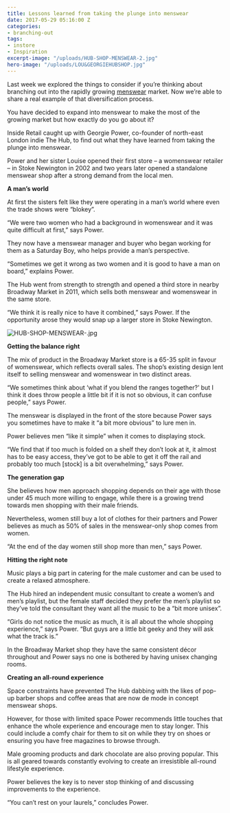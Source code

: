 ```yaml
---
title: Lessons learned from taking the plunge into menswear
date: 2017-05-29 05:16:00 Z
categories:
- branching-out
tags:
- instore
- Inspiration
excerpt-image: "/uploads/HUB-SHOP-MENSWEAR-2.jpg"
hero-image: "/uploads/LOU&GEORGIEHUBSHOP.jpg"
---
```


Last week we explored the things to consider if you’re thinking about branching out into the rapidly growing [menswear](http://insideretail.com/articles/how-about-menswear-what-to-consider-when-expanding-into-menswear/) market. Now we’re able to share a real example of that diversification process.

You have decided to expand into menswear to make the most of the growing market but how exactly do you go about it?

Inside Retail caught up with Georgie Power, co-founder of north-east London indie The Hub, to find out what they have learned from taking the plunge into menswear.

Power and her sister Louise opened their first store – a womenswear retailer – in Stoke Newington in 2002 and two years later opened a standalone menswear shop after a strong demand from the local men.

**A man’s world**

At first the sisters felt like they were operating in a man’s world where even the trade shows were “blokey”.

“We were two women who had a background in womenswear and it was quite difficult at first,” says Power.

They now have a menswear manager and buyer who began working for them as a Saturday Boy, who helps provide a man’s perspective.

“Sometimes we get it wrong as two women and it is good to have a man on board,” explains Power.

The Hub went from strength to strength and opened a third store in nearby Broadway Market in 2011, which sells both menswear and womenswear in the same store.

“We think it is really nice to have it combined,” says Power. If the opportunity arose they would snap up a larger store in Stoke Newington.

![HUB-SHOP-MENSWEAR-.jpg](/uploads/HUB-SHOP-MENSWEAR-.jpg)

**Getting the balance right**

The mix of product in the Broadway Market store is a 65-35 split in favour of womenswear, which reflects overall sales. The shop’s existing design lent itself to selling menswear and womenswear in two distinct areas.

“We sometimes think about ‘what if you blend the ranges together?’ but I think it does throw people a little bit if it is not so obvious, it can confuse people,” says Power.

The menswear is displayed in the front of the store because Power says you sometimes have to make it “a bit more obvious” to lure men in.

Power believes men “like it simple” when it comes to displaying stock.

“We find that if too much is folded on a shelf they don’t look at it, it almost has to be easy access, they’ve got to be able to get it off the rail and probably too much \[stock\] is a bit overwhelming,” says Power.

**The generation gap**

She believes how men approach shopping depends on their age with those under 45 much more willing to engage, while there is a growing trend towards men shopping with their male friends.

Nevertheless, women still buy a lot of clothes for their partners and Power believes as much as 50% of sales in the menswear-only shop comes from women.

“At the end of the day women still shop more than men,” says Power.

**Hitting the right note**

Music plays a big part in catering for the male customer and can be used to create a relaxed atmosphere.

The Hub hired an independent music consultant to create a women’s and men’s playlist, but the female staff decided they prefer the men’s playlist so they’ve told the consultant they want all the music to be a “bit more unisex”.

“Girls do not notice the music as much, it is all about the whole shopping experience,” says Power. “But guys are a little bit geeky and they will ask what the track is.”

In the Broadway Market shop they have the same consistent décor throughout and Power says no one is bothered by having unisex changing rooms.

**Creating an all-round experience**

Space constraints have prevented The Hub dabbing with the likes of pop-up barber shops and coffee areas that are now de mode in concept menswear shops.

However, for those with limited space Power recommends little touches that enhance the whole experience and encourage men to stay longer. This could include a comfy chair for them to sit on while they try on shoes or ensuring you have free magazines to browse through.

Male grooming products and dark chocolate are also proving popular. This is all geared towards constantly evolving to create an irresistible all-round lifestyle experience.

Power believes the key is to never stop thinking of and discussing improvements to the experience.

“You can’t rest on your laurels,” concludes Power.